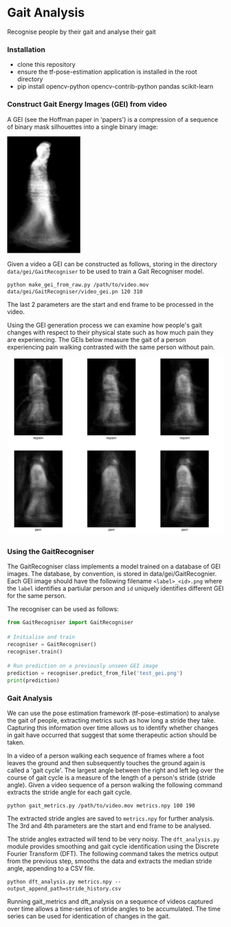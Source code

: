 # Gait Analysis
Recognise people by their gait and analyse their gait

### Installation
* clone this repository
* ensure the tf-pose-estimation application is installed in the root directory
* pip install opencv-python opencv-contrib-python pandas scikit-learn

### Construct Gait Energy Images (GEI) from video
A GEI (see the Hoffman paper in 'papers') is a compression of a sequence of binary mask silhouettes into a single binary image:

![GEI example](images/normal_id001_1.avi_1.png?raw=true)

Given a video a GEI can be constructed as follows, storing in the directory `data/gei/GaitRecogniser` to be used to train a 
Gait Recogniser model.

```
python make_gei_from_raw.py /path/to/video.mov data/gei/GaitRecogniser/video_gei.pn 120 310
```

The last 2 parameters are the start and end frame to be processed in the video.

Using the GEI generation process we can examine how people's gait changes with respect to their physical state such as how much 
pain they are experiencing. The GEIs below measure the gait of a person experiencing pain walking contrasted with the same person
without pain.

![GEI no pain v pain](images/nopain_v_pain.png?raw=true)

### Using the GaitRecogniser
The GaitRecogniser class implements a model trained on a database of GEI images. The database, by convention, 
is stored in data/gei/GaitRecognier. Each GEI image should have the following filename `<label>_<id>.png` where the `label`
identifies a partiular person and `id` uniquely identifies different GEI for the same person.

The recogniser can be used as follows:
``` python
from GaitRecogniser import GaitRecogniser

# Initialise and train 
recogniser = GaitRecogniser()
recogniser.train()

# Run prediction on a previously unseen GEI image
prediction = recogniser.predict_from_file('test_gei.png')
print(prediction)
```

### Gait Analysis
We can use the pose estimation framework (tf-pose-estimation) to analyse the gait of people, extracting metrics such as 
how long a stride they take. Capturing this information over time allows us to identify whether changes in gait have
occurred that suggest that some therapeutic action should be taken.

In a video of a person walking each sequence of frames where a foot leaves the ground and then subsequently touches the 
ground again is called a 'gait cycle'. The largest angle between the right and left leg over the course of gait cycle is a 
measure of the length of a person's stride (stride angle). Given a video sequence of a person walking the following 
command extracts the stride angle for each gait cycle.

```
python gait_metrics.py /path/to/video.mov metrics.npy 100 190
```
The extracted stride angles are saved to `metrics.npy` for further analysis. The 3rd and 4th parameters are the start and end 
frame to be analysed.

The stride angles extracted will tend to be very noisy. The `dft_analysis.py` module provides smoothing and gait cycle 
identification using the Discrete Fourier Transform (DFT). The following command takes the metrics output from the previous 
step, smooths the data and extracts the median stride angle, appending to a CSV file.

```
python dft_analysis.py metrics.npy --output_append_path=stride_history.csv
```

Running gait_metrics and dft_analysis on a sequence of videos captured over time allows a time-series of stride angles to be
accumulated. The time series can be used for identication of changes in the gait.
